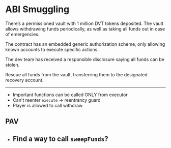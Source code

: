 # ABI Smuggling

There’s a permissioned vault with 1 million DVT tokens deposited. The vault allows withdrawing funds periodically, as well as taking all funds out in case of emergencies.

The contract has an embedded generic authorization scheme, only allowing known accounts to execute specific actions.

The dev team has received a responsible disclosure saying all funds can be stolen.

Rescue all funds from the vault, transferring them to the designated recovery account.

------------
- Important functions can be called ONLY from executor 
- Can't reenter `execute` -> reentrancy guard 
- Player is allowed to call withdraw

## PAV
- Find a way to call `sweepFunds`?
    - 


